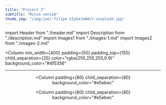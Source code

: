 ```yaml
---
title: "Project 3"
subtitle: "Minim veniam"
thumb_img: "/img/joel-filipe-SIyGeJeWAcY-unsplash.jpg"
---
```


import Header from "./header.md"
import Description from "./description.md"
import Images1 from "./images-1.md"
import Images2 from "./images-2.md"

<Column
  min_width={400}
  padding={50}
  padding_top={150}
  child_separation={25}
  color="rgba(255,255,255,0.9)"
  background_color="#4f5356"
>

  <Header />

  ---

  <Description />

</Column>

<Column
  padding={80}
  child_separation={80}
  background_color="#e5ebec"
>

  <Images1 />

</Column>

<Column
  padding={80}
  child_separation={80}
  background_color="#e5ebec"
>

  <Images2 />

</Column>
